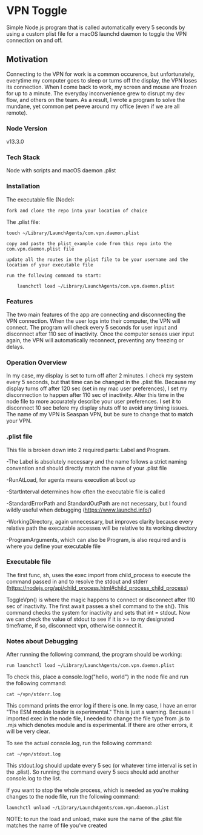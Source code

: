 # VPN Toggle

Simple Node.js program that is called automatically every 5 seconds by using a custom plist file for a macOS launchd daemon to toggle the VPN connection on and off. 

## Motivation

Connecting to the VPN for work is a common occurence, but unfortunately, everytime my computer goes to sleep or turns off the display, the VPN loses its connection. When I come back to work, my screen and mouse are frozen for up to a minute. The everyday inconvenience grew to disrupt my dev flow, and others on the team. As a result, I wrote a program to solve the mundane, yet common pet peeve around my office (even if we are all remote). 

### Node Version 

v13.3.0

### Tech Stack

Node with scripts and macOS daemon .plist 

### Installation

The executable file (Node): 

    fork and clone the repo into your location of choice

The .plist file: 
    
    touch ~/Library/LaunchAgents/com.vpn.daemon.plist 
    
    copy and paste the plist_example code from this repo into the com.vpn.daemon.plist file
    
    update all the routes in the plist file to be your username and the location of your executable file  
    
    run the following command to start:
    
        launchctl load ~/Library/LaunchAgents/com.vpn.daemon.plist
    
### Features

The two main features of the app are connecting and disconnecting the VPN connection. When the user logs into their computer, the VPN will connect. The program will check every 5 seconds for user input and disconnect after 110 sec of inactivity. Once the computer senses user input again, the VPN will automatically reconnect, preventing any freezing or delays.   

### Operation Overview

In my case, my display is set to turn off after 2 minutes. I check my system every 5 seconds, but that time can be changed in the .plist file. Because my display turns off after 120 sec (set in my mac user preferences), I set my disconnection to happen after 110 sec of inactivity. Alter this time in the node file to more accurately describe your user preferences. I set it to disconnect 10 sec before my display shuts off to avoid any timing issues. The name of my VPN is Seaspan VPN, but be sure to change that to match your VPN. 

### .plist file

This file is broken down into 2 required parts: Label and Program.

  -The Label is absolutely necessary and the name follows a strict naming convention and should directly match the name of your .plist file
  
  -RunAtLoad, for agents means execution at boot up
  
  -StartInterval determines how often the executable file is called
  
  -StandardErrorPath and StandardOutPath are not necessary, but I found wildly useful when debugging (https://www.launchd.info/)
  
  -WorkingDirectory, again unnecessary, but improves clarity because every relative path the executable accesses will be relative to its working directory
  
  -ProgramArguments, which can also be Program, is also required and is where you define your executable file 
  

### Executable file
    
The first func, sh, uses the exec import from child_process to execute the command passed in and to resolve the stdout and stderr (https://nodejs.org/api/child_process.html#child_process_child_process) 

ToggleVpn() is where the magic happens to connect or disconnect after 110 sec of inactivity. The first await passes a shell command to the sh(). This command checks the system for inactivity and sets that int = stdout. Now we can check the value of stdout to see if it is >= to my designated timeframe, if so, disconnect vpn, otherwise connect it. 

### Notes about Debugging

After running the following command, the program should be working:

    run launchctl load ~/Library/LaunchAgents/com.vpn.daemon.plist

To check this, place a console.log("hello, world") in the node file and run the following command: 

    cat ~/vpn/stderr.log

This command prints the error log if there is one. In my case, I have an error "The ESM module loader is experimental." This is just a warning. Because I imported exec in the node file, I needed to change the file type from .js to .mjs which denotes module and is experimental. If there are other errors, it will be very clear. 

To see the actual console.log, run the following command: 

    cat ~/vpn/stdout.log

This stdout.log should update every 5 sec (or whatever time interval is set in the .plist). So running the command every 5 secs should add another console.log to the list. 

If you want to stop the whole process, which is needed as you're making changes to the node file, run the following command:

    launchctl unload ~/Library/LaunchAgents/com.vpn.daemon.plist

NOTE: to run the load and unload, make sure the name of the .plist file matches the name of file you've created
